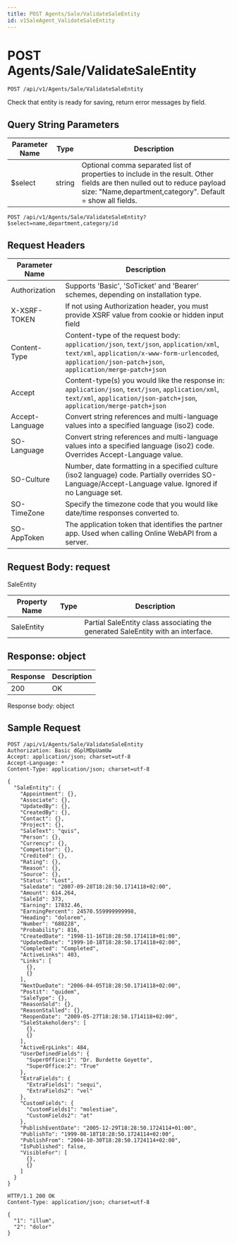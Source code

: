 ```yaml
---
title: POST Agents/Sale/ValidateSaleEntity
id: v1SaleAgent_ValidateSaleEntity
---
```


# POST Agents/Sale/ValidateSaleEntity

```http
POST /api/v1/Agents/Sale/ValidateSaleEntity
```

Check that entity is ready for saving, return error messages by field.







## Query String Parameters

| Parameter Name | Type |  Description |
|----------------|------|--------------|
| $select | string |  Optional comma separated list of properties to include in the result. Other fields are then nulled out to reduce payload size: "Name,department,category". Default = show all fields. |

```http
POST /api/v1/Agents/Sale/ValidateSaleEntity?$select=name,department,category/id
```


## Request Headers

| Parameter Name | Description |
|----------------|-------------|
| Authorization  | Supports 'Basic', 'SoTicket' and 'Bearer' schemes, depending on installation type. |
| X-XSRF-TOKEN   | If not using Authorization header, you must provide XSRF value from cookie or hidden input field |
| Content-Type | Content-type of the request body: `application/json`, `text/json`, `application/xml`, `text/xml`, `application/x-www-form-urlencoded`, `application/json-patch+json`, `application/merge-patch+json` |
| Accept         | Content-type(s) you would like the response in: `application/json`, `text/json`, `application/xml`, `text/xml`, `application/json-patch+json`, `application/merge-patch+json` |
| Accept-Language | Convert string references and multi-language values into a specified language (iso2) code. |
| SO-Language | Convert string references and multi-language values into a specified language (iso2) code. Overrides Accept-Language value. |
| SO-Culture | Number, date formatting in a specified culture (iso2 language) code. Partially overrides SO-Language/Accept-Language value. Ignored if no Language set. |
| SO-TimeZone | Specify the timezone code that you would like date/time responses converted to. |
| SO-AppToken | The application token that identifies the partner app. Used when calling Online WebAPI from a server. |

## Request Body: request  

SaleEntity 

| Property Name | Type |  Description |
|----------------|------|--------------|
| SaleEntity |  | Partial SaleEntity class associating the generated SaleEntity with an interface. |


## Response: object



| Response | Description |
|----------------|-------------|
| 200 | OK |

Response body: object


## Sample Request

```http!
POST /api/v1/Agents/Sale/ValidateSaleEntity
Authorization: Basic dGplMDpUamUw
Accept: application/json; charset=utf-8
Accept-Language: *
Content-Type: application/json; charset=utf-8

{
  "SaleEntity": {
    "Appointment": {},
    "Associate": {},
    "UpdatedBy": {},
    "CreatedBy": {},
    "Contact": {},
    "Project": {},
    "SaleText": "quis",
    "Person": {},
    "Currency": {},
    "Competitor": {},
    "Credited": {},
    "Rating": {},
    "Reason": {},
    "Source": {},
    "Status": "Lost",
    "Saledate": "2007-09-28T18:28:50.1714118+02:00",
    "Amount": 614.264,
    "SaleId": 373,
    "Earning": 17832.46,
    "EarningPercent": 24570.559999999998,
    "Heading": "dolorem",
    "Number": "680228",
    "Probability": 816,
    "CreatedDate": "1998-11-16T18:28:50.1714118+01:00",
    "UpdatedDate": "1999-10-18T18:28:50.1714118+02:00",
    "Completed": "Completed",
    "ActiveLinks": 403,
    "Links": [
      {},
      {}
    ],
    "NextDueDate": "2006-04-05T18:28:50.1714118+02:00",
    "Postit": "quidem",
    "SaleType": {},
    "ReasonSold": {},
    "ReasonStalled": {},
    "ReopenDate": "2009-05-27T18:28:50.1714118+02:00",
    "SaleStakeholders": [
      {},
      {}
    ],
    "ActiveErpLinks": 484,
    "UserDefinedFields": {
      "SuperOffice:1": "Dr. Burdette Goyette",
      "SuperOffice:2": "True"
    },
    "ExtraFields": {
      "ExtraFields1": "sequi",
      "ExtraFields2": "vel"
    },
    "CustomFields": {
      "CustomFields1": "molestiae",
      "CustomFields2": "at"
    },
    "PublishEventDate": "2005-12-29T18:28:50.1724114+01:00",
    "PublishTo": "1999-08-18T18:28:50.1724114+02:00",
    "PublishFrom": "2004-10-30T18:28:50.1724114+02:00",
    "IsPublished": false,
    "VisibleFor": [
      {},
      {}
    ]
  }
}
```

```http_
HTTP/1.1 200 OK
Content-Type: application/json; charset=utf-8

{
  "1": "illum",
  "2": "dolor"
}
```